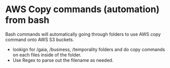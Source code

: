 # AWS Copy commands (automation) from bash
Bash commands will automatically going through folders to use AWS copy command onto AWS S3 buckets.

- lookign for /gaia, /business, /temporality folders and do copy commands on each files inside of the folder.
- Use Regex to parse out the filename as needed.
